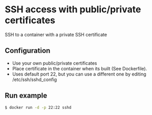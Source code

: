 # SSH access with public/private certificates

SSH to a container with a private SSH certificate

## Configuration

  - Use your own public/private certificates
  - Place certificate in the container when its built (See Dockerfile).
  - Uses default port 22, but you can use a different one by editing /etc/ssh/sshd_config

## Run example

```bash
$ docker run -d -p 22:22 sshd
```
